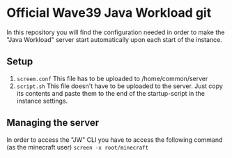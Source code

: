 # Official Wave39 Java Workload git
In this repository you will find the configuration needed in order to make the "Java Workload" server start automatically upon each start of the instance.

## Setup
1. ```screem.conf```
This file has to be uploaded to /home/common/server
2. ```script.sh```
This file doesn't have to be uploaded to the server. Just copy its contents and paste them to the end of the startup-script in the instance settings.

## Managing the server

In order to access the "JW" CLI you have to access the following command (as the minecraft user)
```screen -x root/minecraft```
